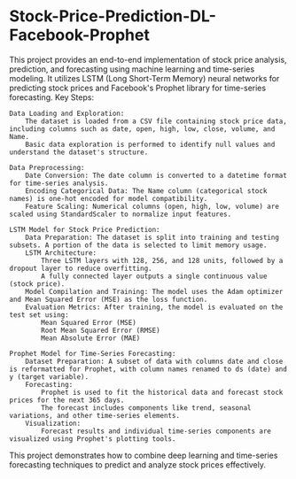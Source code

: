 # Stock-Price-Prediction-DL-Facebook-Prophet
This project provides an end-to-end implementation of stock price analysis, prediction, and forecasting using machine learning and time-series modeling. It utilizes LSTM (Long Short-Term Memory) neural networks for predicting stock prices and Facebook's Prophet library for time-series forecasting.
Key Steps:

    Data Loading and Exploration:
        The dataset is loaded from a CSV file containing stock price data, including columns such as date, open, high, low, close, volume, and Name.
        Basic data exploration is performed to identify null values and understand the dataset's structure.

    Data Preprocessing:
        Date Conversion: The date column is converted to a datetime format for time-series analysis.
        Encoding Categorical Data: The Name column (categorical stock names) is one-hot encoded for model compatibility.
        Feature Scaling: Numerical columns (open, high, low, volume) are scaled using StandardScaler to normalize input features.

    LSTM Model for Stock Price Prediction:
        Data Preparation: The dataset is split into training and testing subsets. A portion of the data is selected to limit memory usage.
        LSTM Architecture:
            Three LSTM layers with 128, 256, and 128 units, followed by a dropout layer to reduce overfitting.
            A fully connected layer outputs a single continuous value (stock price).
        Model Compilation and Training: The model uses the Adam optimizer and Mean Squared Error (MSE) as the loss function.
        Evaluation Metrics: After training, the model is evaluated on the test set using:
            Mean Squared Error (MSE)
            Root Mean Squared Error (RMSE)
            Mean Absolute Error (MAE)

    Prophet Model for Time-Series Forecasting:
        Dataset Preparation: A subset of data with columns date and close is reformatted for Prophet, with column names renamed to ds (date) and y (target variable).
        Forecasting:
            Prophet is used to fit the historical data and forecast stock prices for the next 365 days.
            The forecast includes components like trend, seasonal variations, and other time-series elements.
        Visualization:
            Forecast results and individual time-series components are visualized using Prophet's plotting tools.

This project demonstrates how to combine deep learning and time-series forecasting techniques to predict and analyze stock prices effectively.
